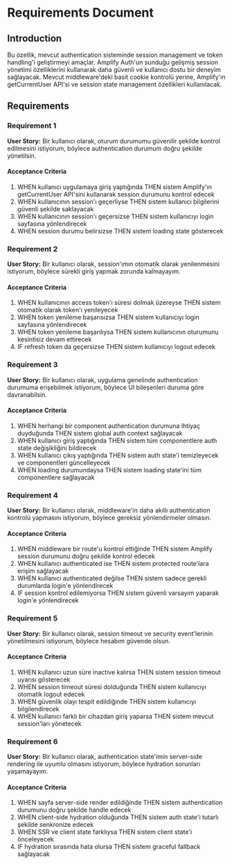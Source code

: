 # Requirements Document

## Introduction

Bu özellik, mevcut authentication sisteminde session management ve token handling'i geliştirmeyi amaçlar. Amplify Auth'un sunduğu gelişmiş session yönetimi özelliklerini kullanarak daha güvenli ve kullanıcı dostu bir deneyim sağlayacak. Mevcut middleware'deki basit cookie kontrolü yerine, Amplify'ın getCurrentUser API'si ve session state management özellikleri kullanılacak.

## Requirements

### Requirement 1

**User Story:** Bir kullanıcı olarak, oturum durumumu güvenilir şekilde kontrol edilmesini istiyorum, böylece authentication durumum doğru şekilde yönetilsin.

#### Acceptance Criteria

1. WHEN kullanıcı uygulamaya giriş yaptığında THEN sistem Amplify'ın getCurrentUser API'sini kullanarak session durumunu kontrol edecek
2. WHEN kullanıcının session'ı geçerliyse THEN sistem kullanıcı bilgilerini güvenli şekilde saklayacak
3. WHEN kullanıcının session'ı geçersizse THEN sistem kullanıcıyı login sayfasına yönlendirecek
4. WHEN session durumu belirsizse THEN sistem loading state gösterecek

### Requirement 2

**User Story:** Bir kullanıcı olarak, session'ımın otomatik olarak yenilenmesini istiyorum, böylece sürekli giriş yapmak zorunda kalmayayım.

#### Acceptance Criteria

1. WHEN kullanıcının access token'ı süresi dolmak üzereyse THEN sistem otomatik olarak token'ı yenileyecek
2. WHEN token yenileme başarısızsa THEN sistem kullanıcıyı login sayfasına yönlendirecek
3. WHEN token yenileme başarılıysa THEN sistem kullanıcının oturumunu kesintisiz devam ettirecek
4. IF refresh token da geçersizse THEN sistem kullanıcıyı logout edecek

### Requirement 3

**User Story:** Bir kullanıcı olarak, uygulama genelinde authentication durumuma erişebilmek istiyorum, böylece UI bileşenleri duruma göre davranabilsin.

#### Acceptance Criteria

1. WHEN herhangi bir component authentication durumuna ihtiyaç duyduğunda THEN sistem global auth context sağlayacak
2. WHEN kullanıcı giriş yaptığında THEN sistem tüm componentlere auth state değişikliğini bildirecek
3. WHEN kullanıcı çıkış yaptığında THEN sistem auth state'i temizleyecek ve componentleri güncelleyecek
4. WHEN loading durumundaysa THEN sistem loading state'ini tüm componentlere sağlayacak

### Requirement 4

**User Story:** Bir kullanıcı olarak, middleware'in daha akıllı authentication kontrolü yapmasını istiyorum, böylece gereksiz yönlendirmeler olmasın.

#### Acceptance Criteria

1. WHEN middleware bir route'u kontrol ettiğinde THEN sistem Amplify session durumunu doğru şekilde kontrol edecek
2. WHEN kullanıcı authenticated ise THEN sistem protected route'lara erişim sağlayacak
3. WHEN kullanıcı authenticated değilse THEN sistem sadece gerekli durumlarda login'e yönlendirecek
4. IF session kontrol edilemiyorsa THEN sistem güvenli varsayım yaparak login'e yönlendirecek

### Requirement 5

**User Story:** Bir kullanıcı olarak, session timeout ve security event'lerinin yönetilmesini istiyorum, böylece hesabım güvende olsun.

#### Acceptance Criteria

1. WHEN kullanıcı uzun süre inactive kalırsa THEN sistem session timeout uyarısı gösterecek
2. WHEN session timeout süresi dolduğunda THEN sistem kullanıcıyı otomatik logout edecek
3. WHEN güvenlik olayı tespit edildiğinde THEN sistem kullanıcıyı bilgilendirecek
4. WHEN kullanıcı farklı bir cihazdan giriş yaparsa THEN sistem mevcut session'ları yönetecek

### Requirement 6

**User Story:** Bir kullanıcı olarak, authentication state'imin server-side rendering ile uyumlu olmasını istiyorum, böylece hydration sorunları yaşamayayım.

#### Acceptance Criteria

1. WHEN sayfa server-side render edildiğinde THEN sistem authentication durumunu doğru şekilde handle edecek
2. WHEN client-side hydration olduğunda THEN sistem auth state'i tutarlı şekilde senkronize edecek
3. WHEN SSR ve client state farklıysa THEN sistem client state'i önceleyecek
4. IF hydration sırasında hata olursa THEN sistem graceful fallback sağlayacak